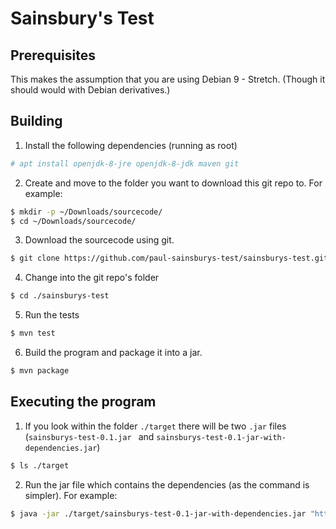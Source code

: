 # Sainsbury's Test

## Prerequisites
This makes the assumption that you are using Debian 9 - Stretch. (Though it should would with Debian derivatives.)

## Building
1. Install the following dependencies (running as root)
```sh
# apt install openjdk-8-jre openjdk-8-jdk maven git
```

2. Create and move to the folder you want to download this git repo to. For example:
```sh
$ mkdir -p ~/Downloads/sourcecode/
$ cd ~/Downloads/sourcecode/
```

3. Download the sourcecode using git.
```sh
$ git clone https://github.com/paul-sainsburys-test/sainsburys-test.git
```

4. Change into the git repo's folder
```sh
$ cd ./sainsburys-test
```

5. Run the tests
```sh
$ mvn test
```

6. Build the program and package it into a jar.
```sh
$ mvn package
```

## Executing the program
1. If you look within the folder `./target` there will be two `.jar` files (`sainsburys-test-0.1.jar ` and `sainsburys-test-0.1-jar-with-dependencies.jar`)
```sh
$ ls ./target
```

2. Run the jar file which contains the dependencies (as the command is simpler). For example:
```sh
$ java -jar ./target/sainsburys-test-0.1-jar-with-dependencies.jar "https://jsainsburyplc.github.io/serverside-test/site/www.sainsburys.co.uk/webapp/wcs/stores/servlet/gb/groceries/berries-cherries-currants6039.html"
```

